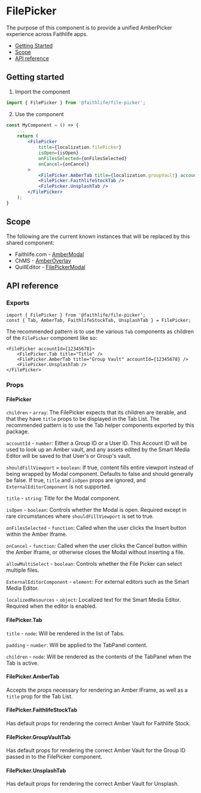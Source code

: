 # FilePicker

The purpose of this component is to provide a unified AmberPicker experience across Faithlife apps.

- [Getting Started](#getting-started)
- [Scope](#scope)
- [API reference](#api-reference)

## Getting started

1. Import the component

```jsx
import { FilePicker } from '@faithlife/file-picker';
```

2. Use the component

```jsx
const MyComponent = () => {
	...
	return (
		<FilePicker
			title={localization.filePicker}
			isOpen={isOpen}
			onFilesSelected={onFilesSelected}
			onCancel={onCancel}
		>
			<FilePicker.AmberTab title={localization.groupVault} accountId={12345678} />
			<FilePicker.FaithlifeStockTab />
			<FilePicker.UnsplashTab />
		</FilePicker>
	);
}
```

## Scope

The following are the current known instances that will be replaced by this shared component:

- Faithlife.com - [AmberModal](https://git.faithlife.dev/Logos/Faithlife/blob/master/src/Faithlife.Web/Scripts/src/components/shared/photo-picker/amber-modal.jsx)
- ChMS - [AmberOverlay](https://git.faithlife.dev/Logos/ChurchManagement/blob/cc1a09afeab6b92095db0e7d1cd4f9e3f6674cf2/chms-tool/src/components/Shared/AmberOverlay/index.tsx)
- QuillEditor - [FilePickerModal](https://git.faithlife.dev/Logos/FaithlifeEquipment/blob/master/packages/quill-editor/src/components/FilePickerModal/index.tsx)

## API reference

### Exports

```
import { FilePicker } from '@faithlife/file-picker';
const { Tab, AmberTab, FaithlifeStockTab, UnsplashTab } = FilePicker;

```

The recommended pattern is to use the various `Tab` components as children of the `FilePicker` component like so:

```
<FilePicker accountId={12345678}>
	<FilePicker.Tab title="Title" />
	<FilePicker.AmberTab title="Group Vault" accountId={12345678} />
	<FilePicker.UnsplashTab />
</FilePicker>
```

### Props

#### FilePicker

`children` - `array`: The FilePicker expects that its children are iterable, and that they have `title` props to be displayed in the Tab List. The recommended pattern is to use the Tab helper components exported by this package.

`accountId` - `number`: Either a Group ID or a User ID. This Account ID will be used to look up an Amber vault, and any assets edited by the Smart Media Editor will be saved to that User's or Group's vault.

`shouldFillViewport` = `boolean`: If true, content fills entire viewport instead of being wrapped by Modal component. Defaults to false and should generally be false. If true, `title` and `isOpen` props are ignored, and `ExternalEditorComponent` is not supported.

`title` - `string`: Title for the Modal component.

`isOpen` - `boolean`: Controls whether the Modal is open. Required except in rare circumstances where `shouldFillViewport` is set to true.

`onFilesSelected` - `function`: Called when the user clicks the Insert button within the Amber Iframe.

`onCancel` - `function`: Called when the user clicks the Cancel button within the Amber Iframe, or otherwise closes the Modal without inserting a file.

`allowMultiSelect` - `boolean`: Controls whether the File Picker can select multiple files.

`ExternalEditorComponent` - `element`: For external editors such as the Smart Media Editor.

`localizedResources` - `object`: Localized text for the Smart Media Editor. Required when the editor is enabled.

#### FilePicker.Tab

`title` - `node`: Will be rendered in the list of Tabs.

`padding` - `number`: Will be applied to the TabPanel content.

`children` - `node`: Will be rendered as the contents of the TabPanel when the Tab is active.

#### FilePicker.AmberTab

Accepts the props necessary for rendering an Amber IFrame, as well as a `title` prop for the Tab List.

#### FilePicker.FaithlifeStockTab

Has default props for rendering the correct Amber Vault for Faithlife Stock.

#### FilePicker.GroupVaultTab

Has default props for rendering the correct Amber Vault for the Group ID passed in to the FilePicker component.

#### FilePicker.UnsplashTab

Has default props for rendering the correct Amber Vault for Unsplash.
